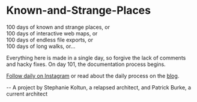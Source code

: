 # Known-and-Strange-Places
100 days of known and strange places, or  
100 days of interactive web maps, or  
100 days of endless file exports, or  
100 days of long walks, or...

Everything here is made in a single day, so forgive the lack of comments and hacky fixes. On day 101, the documentation process begins.

[Follow daily on Instagram](https://www.instagram.com/knownandstrangeplaces/) or read about the daily process on the [blog](http://anotheridea.co/category/projects/known-and-strange-places/).

-- A project by Stephanie Koltun, a relapsed architect, and Patrick Burke, a current architect
